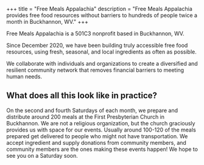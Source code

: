 +++
title = "Free Meals Appalachia"
description = "Free Meals Appalachia provides free food resources without barriers to hundreds of people twice a month in Buckhannon, WV."
+++

Free Meals Appalachia is a 501C3 nonprofit based in Buckhannon, WV. 

Since December 2020, we have been building truly accessible free food resources, using fresh, seasonal, and local ingredients as often as possible.

We collaborate with individuals and organizations to create a diversified and resilient community network that removes financial barriers to meeting human needs.

## What does all this look like in practice?

On the second and fourth Saturdays of each month, we prepare and distribute around 200 meals at the First Presbyterian Church in Buckhannon. We are not a religious organization, but the church graciously provides us with space for our events. Usually around 100-120 of the meals prepared get delivered to people who might not have transportation. We accept ingredient and supply donations from community members, and community members are the ones making these events happen! We hope to see you on a Saturday soon.

